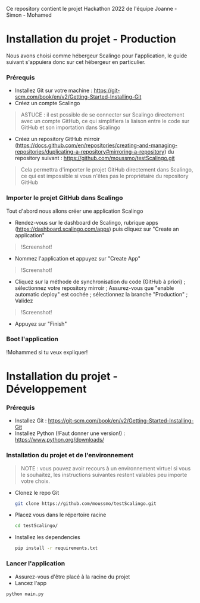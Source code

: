 Ce repository contient le projet Hackathon 2022 de l'équipe Joanne - Simon - Mohamed

# Installation du projet - Production

Nous avons choisi comme hébergeur Scalingo pour l'application, le guide suivant s'appuiera donc sur cet hébergeur en particulier.

### Prérequis

* Installez Git sur votre machine : https://git-scm.com/book/en/v2/Getting-Started-Installing-Git
* Créez un compte Scalingo
> ASTUCE : il est possible de se connecter sur Scalingo directement avec un compte GitHub, ce qui simplifiera la liaison entre le code sur GitHub et son importation dans Scalingo
* Créez un repository GitHub mirroir (https://docs.github.com/en/repositories/creating-and-managing-repositories/duplicating-a-repository#mirroring-a-repository) du repository suivant : https://github.com/moussmo/testScalingo.git
> Cela permettra d'importer le projet GitHub directement dans Scalingo, ce qui est impossible si vous n'êtes pas le propriétaire du repository GitHub

### Importer le projet GitHub dans Scalingo

Tout d'abord nous allons créer une application Scalingo
* Rendez-vous sur le dashboard de Scalingo, rubrique apps (https://dashboard.scalingo.com/apps) puis cliquez sur "Create an application"
> !Screenshot!
* Nommez l'application et appuyez sur "Create App"
> !Screenshot!
* Cliquez sur la méthode de synchronisation du code (GitHub à priori) ; sélectionnez votre repository mirroir ; Assurez-vous que "enable automatic deploy" est cochée ; sélectionnez la branche "Production" ; Validez
> !Screenshot!
* Appuyez sur "Finish"

### Boot l'application

!Mohammed si tu veux expliquer!

# Installation du projet - Développement

### Prérequis

* Installez Git : https://git-scm.com/book/en/v2/Getting-Started-Installing-Git
* Installez Python (!Faut donner une version!) : https://www.python.org/downloads/

### Installation du projet et de l'environnement

> NOTE : vous pouvez avoir recours à un environnement virtuel si vous le souhaitez, les instructions suivantes restent valables peu importe votre choix.
* Clonez le repo Git 
   ```sh
   git clone https://github.com/moussmo/testScalingo.git
   ```
* Placez vous dans le répertoire racine
   ```sh
   cd testScalingo/
   ```
* Installez les dependencies
   ```sh
   pip install -r requirements.txt
   ```

   
### Lancer l'application

* Assurez-vous d'être placé à la racine du projet
* Lancez l'app
```sh
python main.py
```

